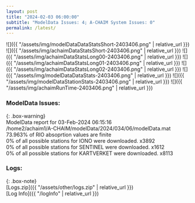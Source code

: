 ```yaml
---
layout: post
title: "2024-02-03 06:00:00"
subtitle: "ModelData Issues: 4; A-CHAIM System Issues: 0"
permalink: /latest/
---
```


![]({{ "/assets/img/modelDataDataStatsShort-2403406.png" | relative_url }})
![]({{ "/assets/img/achaimDataStatsShort-2403406.png" | relative_url }})
![]({{ "/assets/img/achaimDataStatsLong00-2403406.png" | relative_url }})
![]({{ "/assets/img/achaimDataStatsLong01-2403406.png" | relative_url }})
![]({{ "/assets/img/achaimDataStatsLong02-2403406.png" | relative_url }})
![]({{ "/assets/img/modelDataDataStats-2403406.png" | relative_url }})
![]({{ "/assets/img/modelDataStationStats-2403406.png" | relative_url }})
![]({{ "/assets/img/achaimRunTime-2403406.png" | relative_url }})


### ModelData Issues:  
  
{: .box-warning}  
 ModelData report for 03-Feb-2024 06:15:16   
 /home2/achaim1/A-CHAIM/modelData/2024/034/06/modelData.mat   
 73.963% of RIO absoprtion values are finite   
 0% of all possible stations for IONO were downloaded. x3892   
 0% of all possible stations for SENTINEL were downloaded. x1612   
 0% of all possible stations for KARTVERKET were downloaded. x8113   
  


### Logs:  
  
{: .box-note}  
[Logs.zip]({{ "/assets/other/logs.zip" | relative_url }})  
[Log Info]({{ "/logInfo" | relative_url }})  

